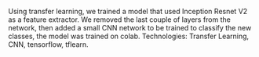 Using transfer learning, we trained a model that used Inception Resnet V2 as a feature extractor. 
We removed the last couple of layers from the network, then added a small CNN network to be trained to classify the new classes,
the model was trained on colab.
Technologies: Transfer Learning, CNN, tensorflow, tflearn.
